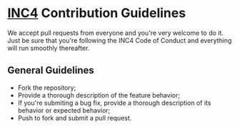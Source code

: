 # [INC4](https://www.inc4.net) Contribution Guidelines

We accept pull requests from everyone and you're very welcome to do it. Just be sure that you're following the INC4 Code of Conduct and everything will run smoothly thereafter.

## General Guidelines

* Fork the repository;
* Provide a thorough description of the feature behavior;
* If you're submiting a bug fix, provide a thorough description of its behavior or expected behavior;
* Push to fork and submit a pull request.